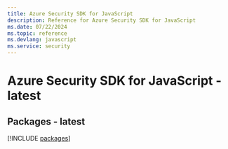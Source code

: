 ```yaml
---
title: Azure Security SDK for JavaScript
description: Reference for Azure Security SDK for JavaScript
ms.date: 07/22/2024
ms.topic: reference
ms.devlang: javascript
ms.service: security
---
```

# Azure Security SDK for JavaScript - latest
## Packages - latest
[!INCLUDE [packages](security-index.md)]